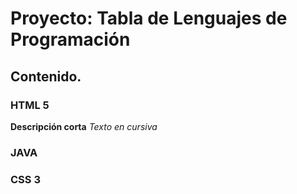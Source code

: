 # Proyecto: Tabla de Lenguajes de Programación
## Contenido.
### HTML 5
**Descripción corta**
_Texto en cursiva_
### JAVA
### CSS 3
